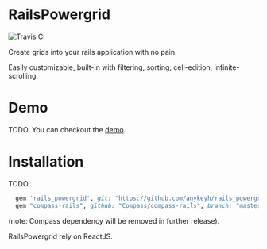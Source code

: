 # RailsPowergrid

![Travis CI](https://travis-ci.org/anykeyh/rails_powergrid.svg)

Create grids into your rails application with no pain.

Easily customizable, built-in with filtering, sorting, cell-edition, infinite-scrolling.


# Demo

TODO. You can checkout the [demo](https://github.com/anykeyh/demo_powergrid).

# Installation

TODO.

```ruby
  gem 'rails_powergrid', git: "https://github.com/anykeyh/rails_powergrid.git", branch: "master"
  gem "compass-rails", github: "Compass/compass-rails", branch: "master"
```

(note: Compass dependency will be removed in further release).

RailsPowergrid rely on ReactJS.